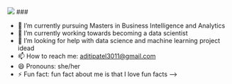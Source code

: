 
<img src= "https://github.com/aditip30/aditip30/commit/19c5f75223514e36da7b18d773b476f0dedd94b0">
### 


- 🔭 I’m currently pursuing Masters in Business Intelligence and Analytics
- 🌱 I’m currently working towards becoming a data scientist 
- 🤔 I’m looking for help with data science and machine learning project idead
- 📫 How to reach me: aditipatel3011@gmail.com
- 😄 Pronouns: she/her
- ⚡ Fun fact: fun fact about me is that I love fun facts
-->
